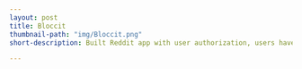 ```yaml
---
layout: post
title: Bloccit
thumbnail-path: "img/Bloccit.png"
short-description: Built Reddit app with user authorization, users have the abilitiy to create post, topics, comment upvote/downvote and favorite posts

---
```


